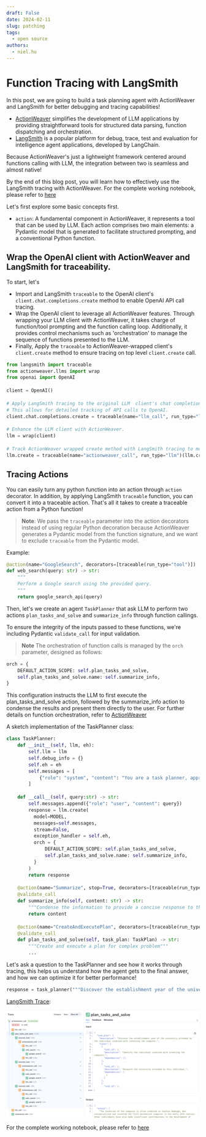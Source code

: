 ```yaml
---
draft: False
date: 2024-02-11
slug: patching
tags:
  - open source
authors:
  - niel.hu
---
```

# Function Tracing with LangSmith


In this post, we are going to build a task planning agent with ActionWeaver and LangSmith for better debugging and tracing capabilities!


- [ActionWeaver](https://github.com/TengHu/ActionWeaver) simplifies the development of LLM applications by providing straightforward tools for structured data parsing, function dispatching and orchestration.
- [LangSmith](https://www.langchain.com/langsmith) is a popular platform for debug, trace, test and evaluation for intelligence agent applications, developed by LangChain.

Because ActionWeaver's just a lightweight framework centered around functions calling with LLM, the integration between two is seamless and almost native! 


By the end of this blog post, you will learn how to effectively use the LangSmith tracing with ActionWeaver. For the complete working notebook, please refer to [here](https://actionweaver.readthedocs.io/en/latest/notebooks/cookbooks/langsmith.html)


Let's first explore some basic concepts first.

- `action`: A fundamental component in ActionWeaver, it represents a tool that can be used by LLM. Each action comprises two main elements: a Pydantic model that is generated to facilitate structured prompting, and a conventional Python function.


## Wrap the OpenAI client with ActionWeaver and LangSmith for traceability.
To start, let's

- Import and LangSmith `traceable` to the OpenAI client's `client.chat.completions.create` method to enable OpenAI API call tracing.
- Wrap the OpenAI client to leverage all ActionWeaver features. Through wrapping your LLM client with ActionWeaver, it takes charge of function/tool prompting and the function calling loop. Additionally, it provides control mechanisms such as 'orchestration' to manage the sequence of functions presented to the LLM.
- Finally, Apply the `traceable` to ActionWeaver-wrapped client's `client.create` method to ensure tracing on top level `client.create` call.

```python
from langsmith import traceable
from actionweaver.llms import wrap
from openai import OpenAI

client = OpenAI()

# Apply LangSmith tracing to the original LLM  client's chat completion method.
# This allows for detailed tracking of API calls to OpenAI.
client.chat.completions.create = traceable(name="llm_call", run_type="llm")(client.chat.completions.create)

# Enhance the LLM client with ActionWeaver.
llm = wrap(client)

# Track ActionWeaver wrapped create method with LangSmith tracing to monitor ActionWeaver calls.
llm.create = traceable(name="actionweaver_call", run_type="llm")(llm.create)
```

## Tracing Actions
 You can easily turn any python function into an action through `action` decorator. In addition, by applying LangSmith `traceable` function, you can convert it into a traceable action. That's all it takes to create a traceable action from a Python function!
 
> **Note**:
We pass the `traceable` parameter into the action decorators instead of using regular Python decoration because ActionWeaver generates a Pydantic model from the function signature, and we want to exclude `traceable` from the Pydantic model.


Example:
```python
@action(name="GoogleSearch", decorators=[traceable(run_type="tool")])
def web_search(query: str) -> str:
    """
    Perform a Google search using the provided query. 
    """
    return google_search_api(query)
```

Then, let's we create an agent `TaskPlanner` that ask LLM to perform two actions `plan_tasks_and_solve` and `summarize_info` through function callings.

To ensure the integrity of the inputs passed to these functions, we're including Pydantic `validate_call` for input validation. 

> **Note**
The orchestration of function calls is managed by the `orch` parameter, designed as follows:
```python
orch = {
    DEFAULT_ACTION_SCOPE: self.plan_tasks_and_solve,
    self.plan_tasks_and_solve.name: self.summarize_info,
}
```

This configuration instructs the LLM to first execute the plan_tasks_and_solve action, followed by the summarize_info action to condense the results and present them directly to the user. For further details on function orchestration, refer to [ActionWeaver](https://github.com/TengHu/ActionWeaver?tab=readme-ov-file#orchestration-of-actions-experimental)


A sketch implementation of the TaskPlanner class:
```python 
class TaskPlanner:
    def __init__(self, llm, eh):
        self.llm = llm
        self.debug_info = {}
        self.eh = eh
        self.messages = [
            {"role": "system", "content": "You are a task planner, approach the question by breaking it into smaller tasks and addressing each step systematically"},
        ]

    def __call__(self, query:str) -> str:
        self.messages.append({"role": "user", "content": query})
        response = llm.create(
          model=MODEL,
          messages=self.messages,
          stream=False, 
          exception_handler = self.eh,
          orch = {
              DEFAULT_ACTION_SCOPE: self.plan_tasks_and_solve,
              self.plan_tasks_and_solve.name: self.summarize_info,
          }
        )
        return response

    @action(name="Summarize", stop=True, decorators=[traceable(run_type="tool")])
    @validate_call
    def summarize_info(self, content: str) -> str:
        """Condense the information to provide a concise response to the question."""
        return content

    @action(name="CreateAndExecutePlan", decorators=[traceable(run_type="tool")])
    @validate_call
    def plan_tasks_and_solve(self, task_plan: TaskPlan) -> str:
        """Create and execute a plan for complex problem"""
        ...
```

Let's ask a question to the TaskPlanner and see how it works through tracing, this helps us understand how the agent gets to the final answer, and how we can optimize it for better performance!

```python
response = task_planner("""Discover the establishment year of the university attended by the individual credited with inventing the computer.""")
```

[LangSmith Trace](https://smith.langchain.com/public/3d3a6e18-79f6-44b1-9efc-ee8f9b1df587/r):

<img src="../notebooks/cookbooks/figures/langsmith.png">


For the complete working notebook, please refer to [here](https://actionweaver.readthedocs.io/en/latest/notebooks/cookbooks/langsmith.html)

